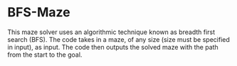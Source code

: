 # BFS-Maze
This maze solver uses an algorithmic technique known as breadth first search (BFS).
The code takes in a maze, of any size (size must be specified in input), as input.
The code then outputs the solved maze with the path from the start to the goal. 
